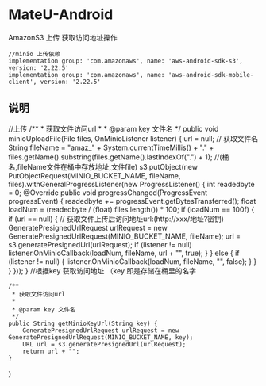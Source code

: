 # MateU-Android
AmazonS3 上传 获取访问地址操作


    //minio 上传依赖
    implementation group: 'com.amazonaws', name: 'aws-android-sdk-s3', version: '2.22.5'
    implementation group: 'com.amazonaws', name: 'aws-android-sdk-mobile-client', version: '2.22.5'


## 说明
//上传
    /**
     * 获取文件访问url
     *
     * @param key 文件名
     */
public void minioUploadFile(File files, OnMinioListener listener) {
    url = null;
    // 获取文件名
    String fileName = "amaz_" + System.currentTimeMillis() + "." + files.getName().substring(files.getName().lastIndexOf(".") + 1);
    //(桶名,fileName文件在桶中存放地址,文件file)
    s3.putObject(new PutObjectRequest(MINIO_BUCKET_NAME, fileName, files).withGeneralProgressListener(new ProgressListener() {
    int readedbyte = 0;
    @Override
    public void progressChanged(ProgressEvent progressEvent) {
    readedbyte += progressEvent.getBytesTransferred();
    float loadNum = (readedbyte / (float) files.length()) * 100;
    if (loadNum == 100f) {
    if (url == null) {
    //                    获取文件上传后访问地址url:(http://xxx/地址?密钥)
    GeneratePresignedUrlRequest urlRequest = new GeneratePresignedUrlRequest(MINIO_BUCKET_NAME, fileName);
    url = s3.generatePresignedUrl(urlRequest);
    if (listener != null)
    listener.OnMinioCallback(loadNum, fileName, url + "", true);
    }
    } else {
    if (listener != null) {
    listener.OnMinioCallback(loadNum, fileName, "", false);
    }
    }
    }
    }));
}
//根据key 获取访问地址 （key 即是存储在桶里的名字

    /**
     * 获取文件访问url
     *
     * @param key 文件名
     */
    public String getMinioKeyUrl(String key) {
        GeneratePresignedUrlRequest urlRequest = new GeneratePresignedUrlRequest(MINIO_BUCKET_NAME, key);
        URL url = s3.generatePresignedUrl(urlRequest);
        return url + "";
    }
）
